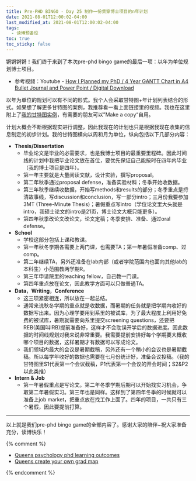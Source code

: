 ```yaml
---
title: Pre-PHD BINGO - Day 25 制作一份贯穿博士项目的n年计划
date: 2021-08-01T12:00:02-04:00
last_modified_at: 2021-08-01T12:00:02-04:00
tags:
  - 读博预备役
toc: true
toc_sticky: false
---
```


锵锵锵锵！我们终于来到了本次pre-phd bingo game的最后一项：以年为单位规划博士项目。

<!--more-->

- 参考视频：Youtube - [How I Planned my PhD / 4 Year GANTT Chart in A4 Bullet Journal and Power Point / Digital Download](https://youtu.be/I8UxsETqIMo)

以年为单位的规划可以有不同的形式。我个人会采取甘特图+年计划列表结合的形式。如果想了解更多甘特图的案例，我推荐看一看上面链接里的视频。我也在这里附上了[我的甘特图实例](https://docs.google.com/spreadsheets/d/1u6Y3xn0JkJF2O__da-Kxgd9aFGWSLCKYlRBJGb-F4GA/edit?usp=sharing)，有需要的朋友可以”Make a copy“自用。

计划大概会不断根据现实进行调整，因此我现在的计划也只是根据我现在收集的信息制定的初步计划。我的甘特图横向以周和月为单位，纵向包括以下几部分内容：

-   **Thesis/Dissertation**
    -   毕业论文是毕业的必需要求，也是我博士项目的最重要里程碑。因此时间线的计划中我把毕业论文放在首位，要优先保证自己能按时在四年内毕业（我的博士项目是四年）。
    -   第一年主要就是大量阅读文献，设计实验，撰写proposal。
    -   第二年秋季通过proposal defense，准备实验材料；冬季开始收数据。
    -   第三年秋季继续收数据，开始写methods和results的部分；冬季重点是捋清故事线，写discussion和conclusion，写一部分intro；三月份我要参加3MT (Three-Minute Thesis)；暑假重点写intro（学位论文里大头就是intro，我硕士论文的intro是21页，博士论文大概只能更多）。
    -   第四年秋季改论文改论文，论文定稿；冬季安排、准备、通过oral defense。
-   **School**
    -   学校这部分包括上课和教课。
    -   第一年秋冬学期各需要上两门课，也需要TA；第一年暑假准备comp、过comp。
    -   第二年继续TA，另外还准备在lab内部（或者学院范围内也面向其他lab的本科生）小范围教两学期R。
    -   第三年申请院里的teaching fellow，自己教一门课。
    -   第四年重点放在论文，因此教学方面可以只做普通TA。
-   **Data**，**Writing**，**Conference**
    -   这三项紧密相连，所以放在一起总结。
    -   通常来说秋冬学期的重点就是收数据，而暑期的任务就是把学期内收好的数据写出来。因为心理学要用到系里的被试库，为了最大程度上利用好免费的被试库，暑期就需要向系里提交screening questions，还要把REB(美国叫IRB)提前准备好，这样才不会耽误开学后的数据进度。因此数据的时间线规划对我来说非常重要。我需要提前安排好每个学期要大概收哪个项目的数据，这样暑期才有数据可以写成论文。
    -   我们领域内最大的会议是暑期截稿，另外还有一个稍小的会议也是暑期截稿。所以每学年收好的数据也需要在七月份统计好，准备会议投稿。（我的甘特图里S1代表第一个会议截稿，P1代表第一个会议的开会时间；S2&P2以此类推）
-   **Intern & Job**
    -   第一年暑假重点是写论文。第二年冬季学期后期可以开始找实习机会，争取第二年暑假实习。第三年也是同样。这样到了第四年冬季的时候就可以准备上job market，把重点放在找工作上面了。四年的项目，一共只有三个暑假，因此要提前打算。

---

以上就是我们pre-phd bingo game的全部内容了。感谢大家的陪伴~祝大家准备充分，读博快乐！

{% comment %}
-   [Queens psychology phd learning outcomes](https://www.queensu.ca/sgs/sites/webpublish.queensu.ca.sgswww/files/files/Program%20DLEs/Psychology_PhD.pdf)
-   [Queens create your own grad map](https://careers.queensu.ca/students/wondering-about-career-options/grad-maps/my-grad-maps)

{% endcomment %}